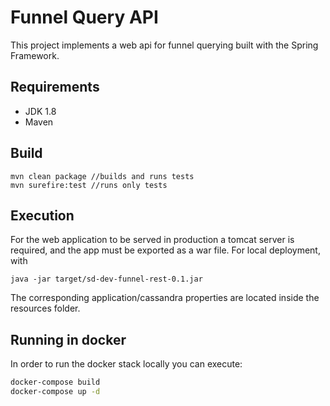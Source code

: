 # Funnel Query API

This project implements a web api for funnel querying built with the Spring Framework. 

## Requirements
* JDK 1.8
* Maven

## Build 
```
mvn clean package //builds and runs tests
mvn surefire:test //runs only tests
```

## Execution

For the web application to be served in production a tomcat server is required, and the app must be exported as a war file.
For local deployment, with

```
java -jar target/sd-dev-funnel-rest-0.1.jar
```

The corresponding application/cassandra properties are located inside the resources folder.

## Running in docker

In order to run the docker stack locally you can execute:

```bash
docker-compose build
docker-compose up -d
```
